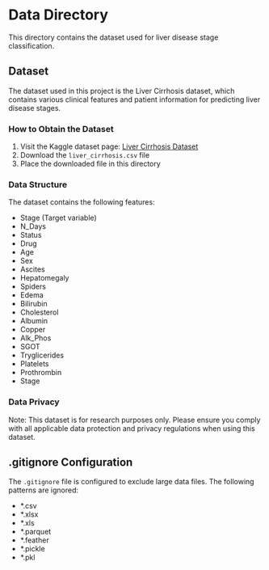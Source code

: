 # Data Directory

This directory contains the dataset used for liver disease stage classification.

## Dataset

The dataset used in this project is the Liver Cirrhosis dataset, which contains various clinical features and patient information for predicting liver disease stages.

### How to Obtain the Dataset

1. Visit the Kaggle dataset page: [Liver Cirrhosis Dataset](https://www.kaggle.com/datasets/liver-cirrhosis)
2. Download the `liver_cirrhosis.csv` file
3. Place the downloaded file in this directory

### Data Structure

The dataset contains the following features:

- Stage (Target variable)
- N_Days
- Status
- Drug
- Age
- Sex
- Ascites
- Hepatomegaly
- Spiders
- Edema
- Bilirubin
- Cholesterol
- Albumin
- Copper
- Alk_Phos
- SGOT
- Tryglicerides
- Platelets
- Prothrombin
- Stage

### Data Privacy

Note: This dataset is for research purposes only. Please ensure you comply with all applicable data protection and privacy regulations when using this dataset.

## .gitignore Configuration

The `.gitignore` file is configured to exclude large data files. The following patterns are ignored:

- \*.csv
- \*.xlsx
- \*.xls
- \*.parquet
- \*.feather
- \*.pickle
- \*.pkl

